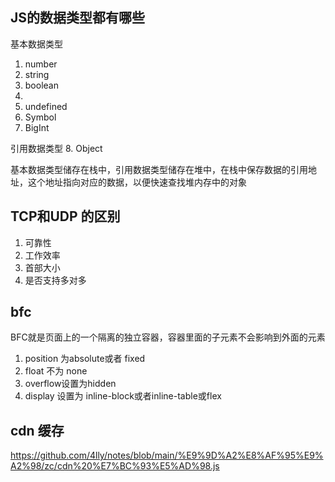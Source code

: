 ## JS的数据类型都有哪些

基本数据类型
1. number
2. string
3. boolean
4.
5. undefined
6. Symbol
7. BigInt

引用数据类型
8. Object

基本数据类型储存在栈中，引用数据类型储存在堆中，在栈中保存数据的引用地址，这个地址指向对应的数据，以便快速查找堆内存中的对象

## TCP和UDP 的区别

1. 可靠性
2. 工作效率
3. 首部大小
4. 是否支持多对多

## bfc
BFC就是页面上的一个隔离的独立容器，容器里面的子元素不会影响到外面的元素

1. position 为absolute或者 fixed
2. float 不为 none
3. overflow设置为hidden
4. display 设置为 inline-block或者inline-table或flex 

## **cdn 缓存**

https://github.com/4lly/notes/blob/main/%E9%9D%A2%E8%AF%95%E9%A2%98/zc/cdn%20%E7%BC%93%E5%AD%98.js





